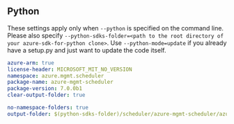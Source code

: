 ## Python

These settings apply only when `--python` is specified on the command line.
Please also specify `--python-sdks-folder=<path to the root directory of your azure-sdk-for-python clone>`.
Use `--python-mode=update` if you already have a setup.py and just want to update the code itself.

``` yaml $(python)
azure-arm: true
license-header: MICROSOFT_MIT_NO_VERSION
namespace: azure.mgmt.scheduler
package-name: azure-mgmt-scheduler
package-version: 7.0.0b1
clear-output-folder: true
```

``` yaml $(python)
no-namespace-folders: true
output-folder: $(python-sdks-folder)/scheduler/azure-mgmt-scheduler/azure/mgmt/scheduler
```
